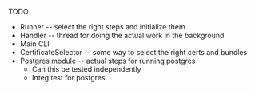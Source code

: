 TODO 

 * Runner -- select the right steps and initialize them
 * Handler -- thread for doing the actual work in the background
 * Main CLI
 * CertificateSelector -- some way to select the right certs and bundles
 * Postgres module -- actual steps for running postgres
   * Can this be tested independently
   * Integ test for postgres
